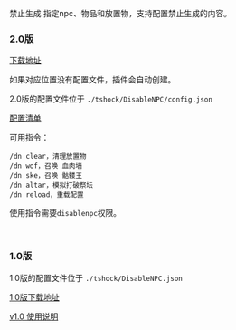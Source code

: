 禁止生成 指定npc、物品和放置物，支持配置禁止生成的内容。


### 2.0版
[下载地址](https://gitee.com/hufang360/TShockDisableNPC/attach_files/1057851/download/DisableNPC.dll)

如果对应位置没有配置文件，插件会自动创建。

2.0版的配置文件位于 `./tshock/DisableNPC/config.json`

[配置清单](https://gitee.com/hufang360/TShockDisableNPC/wikis/v2.0%20%E4%BD%BF%E7%94%A8%E8%AF%B4%E6%98%8E)

可用指令：
```
/dn clear，清理放置物
/dn wof，召唤 血肉墙
/dn ske，召唤 骷髅王
/dn altar，模拟打破祭坛
/dn reload，重载配置
```

使用指令需要`disablenpc`权限。



<br>

### 1.0版
1.0版的配置文件位于 `./tshock/DisableNPC.json`

[1.0版下载地址](https://gitee.com/hufang360/TShockDisableNPC/attach_files/1049368/download/DisableNPC.dll) 

[v1.0 使用说明](https://gitee.com/hufang360/TShockDisableNPC/wikis/v1.0%20%E4%BD%BF%E7%94%A8%E8%AF%B4%E6%98%8E)


